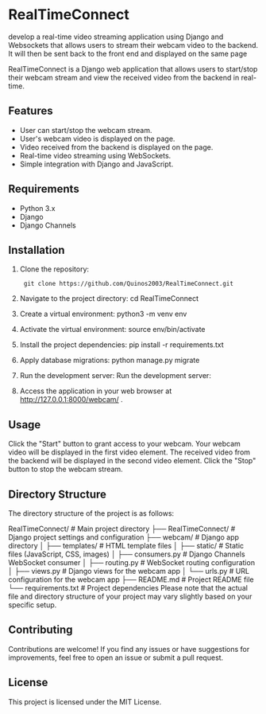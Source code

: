 # RealTimeConnect
develop a real-time video streaming application using Django and Websockets that allows users to stream their webcam video to the backend. It will then be sent back to the front end and displayed on the same page

RealTimeConnect is a Django web application that allows users to start/stop their webcam stream and view the received video from the backend in real-time.

## Features

- User can start/stop the webcam stream.
- User's webcam video is displayed on the page.
- Video received from the backend is displayed on the page.
- Real-time video streaming using WebSockets.
- Simple integration with Django and JavaScript.

## Requirements

- Python 3.x
- Django
- Django Channels

## Installation

1. Clone the repository:

   ```shell
    git clone https://github.com/Quinos2003/RealTimeConnect.git

2. Navigate to the project directory:
    cd RealTimeConnect

3. Create a virtual environment:
    python3 -m venv env

4. Activate the virtual environment:
    source env/bin/activate

5. Install the project dependencies:
    pip install -r requirements.txt

6. Apply database migrations:
    python manage.py migrate

7. Run the development server:
    Run the development server:

8. Access the application in your web browser at http://127.0.0.1:8000/webcam/ .

## Usage
Click the "Start" button to grant access to your webcam.
Your webcam video will be displayed in the first video element.
The received video from the backend will be displayed in the second video element.
Click the "Stop" button to stop the webcam stream.
## Directory Structure
The directory structure of the project is as follows:

RealTimeConnect/          # Main project directory
  ├── RealTimeConnect/     # Django project settings and configuration
  ├── webcam/              # Django app directory
  │   ├── templates/       # HTML template files
  │   ├── static/          # Static files (JavaScript, CSS, images)
  │   ├── consumers.py     # Django Channels WebSocket consumer
  │   ├── routing.py       # WebSocket routing configuration
  │   ├── views.py         # Django views for the webcam app
  │   └── urls.py          # URL configuration for the webcam app
  ├── README.md            # Project README file
  └── requirements.txt     # Project dependencies
Please note that the actual file and directory structure of your project may vary slightly based on your specific setup.

## Contributing
Contributions are welcome! If you find any issues or have suggestions for improvements, feel free to open an issue or submit a pull request.

## License
This project is licensed under the MIT License.
